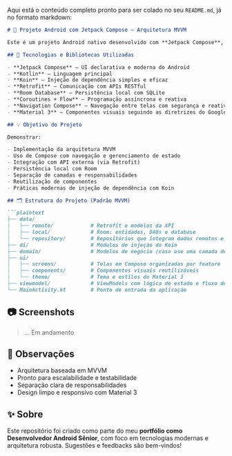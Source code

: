 Aqui está o conteúdo completo pronto para ser colado no seu `README.md`, já no formato markdown:

````markdown
# 📱 Projeto Android com Jetpack Compose – Arquitetura MVVM

Este é um projeto Android nativo desenvolvido com **Jetpack Compose**, utilizando a arquitetura **MVVM (Model-View-ViewModel)**, com o objetivo de demonstrar boas práticas de desenvolvimento mobile moderno. O projeto serve como um case técnico para meu portfólio.

## 🚀 Tecnologias e Bibliotecas Utilizadas

- **Jetpack Compose** – UI declarativa e moderna do Android
- **Kotlin** – Linguagem principal
- **Koin** – Injeção de dependência simples e eficaz
- **Retrofit** – Comunicação com APIs RESTful
- **Room Database** – Persistência local com SQLite
- **Coroutines + Flow** – Programação assíncrona e reativa
- **Navigation Compose** – Navegação entre telas com segurança e reatividade
- **Material 3** – Componentes visuais seguindo as diretrizes do Google

## 💡 Objetivo do Projeto

Demonstrar:

- Implementação da arquitetura MVVM
- Uso de Compose com navegação e gerenciamento de estado
- Integração com API externa (via Retrofit)
- Persistência local com Room
- Separação de camadas e responsabilidades
- Reutilização de componentes
- Práticas modernas de injeção de dependência com Koin

## 🗂 Estrutura do Projeto (Padrão MVVM)

```plaintext
├── data/
│   ├── remote/            # Retrofit e modelos da API
│   ├── local/             # Room: entidades, DAOs e database
│   └── repository/        # Repositórios que integram dados remotos e locais
├── di/                    # Módulos de injeção do Koin
├── domain/                # Modelos de negócio (caso use uma camada de domínio)
├── ui/
│   ├── screens/           # Telas em Compose organizadas por feature
│   ├── components/        # Componentes visuais reutilizáveis
│   └── theme/             # Tema e estilos do Material 3
├── viewmodel/             # ViewModels com lógica de estado e fluxo de dados
└── MainActivity.kt        # Ponto de entrada da aplicação
````

## 📷 Screenshots

> ... Em andamento

## 📌 Observações

* Arquitetura baseada em MVVM
* Pronto para escalabilidade e testabilidade
* Separação clara de responsabilidades
* Design limpo e responsivo com Material 3

## ✨ Sobre

Este repositório foi criado como parte do meu **portfólio como Desenvolvedor Android Sênior**, com foco em tecnologias modernas e arquitetura robusta. Sugestões e feedbacks são bem-vindos!

